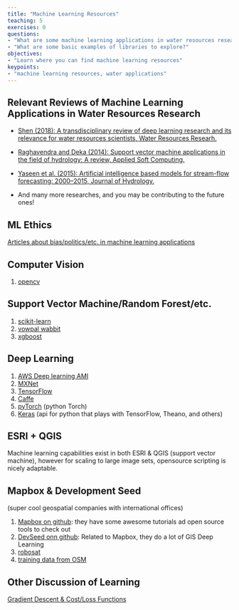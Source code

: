 ```yaml
---
title: "Machine Learning Resources"
teaching: 5
exercises: 0
questions:
- "What are some machine learning applications in water resources research?"
- "What are some basic examples of libraries to explore?"
objectives:
- "Learn where you can find machine learning resources"
keypoints:
- "machine learning resources, water applications"
---
```


## Relevant Reviews of Machine Learning Applications in Water Resources Research

- [Shen (2018): A transdisciplinary review of deep learning research and its relevance for water resources scientists, Water Resources Researh.](https://agupubs.onlinelibrary.wiley.com/doi/full/10.1029/2018WR022643)

- [Raghavendra and Deka (2014): Support vector machine applications in the field of hydrology: A review, Applied Soft Computing.](https://www.sciencedirect.com/science/article/pii/S1568494614000611#!)

- [Yaseen et al. (2015): Artificial intelligence based models for stream-flow forecasting: 2000–2015, Journal of Hydrology.](https://www.sciencedirect.com/science/article/pii/S0022169415008069#!)

- And many more researches, and you may be contributing to the future ones!


## ML Ethics

[Articles about bias/politics/etc. in machine learning applications](https://medium.com/@eirinimalliaraki/toward-ethical-transparent-and-fair-ai-ml-a-critical-reading-list-d950e70a70ea)


## Computer Vision

1. [opencv](https://opencv.org)


## Support Vector Machine/Random Forest/etc.

1. [scikit-learn](http://scikit-learn.org/stable/)
1. [vowpal wabbit](https://github.com/JohnLangford/vowpal_wabbit/wiki)
1. [xgboost](https://xgboost.readthedocs.io/en/latest/)


## Deep Learning

1. [AWS Deep learning AMI](https://aws.amazon.com/machine-learning/amis/)
1. [MXNet](https://mxnet.apache.org)
1. [TensorFlow](https://www.tensorflow.org)
1. [Caffe](http://caffe.berkeleyvision.org)
1. [pyTorch](https://pytorch.org) (python Torch)
1. [Keras](https://keras.io) (api for python that plays with TensorFlow, Theano, and others)


## ESRI + QGIS

Machine learning capabilities exist in both ESRI & QGIS (support vector machine), however for scaling to large image sets, opensource scripting is nicely adaptable.

## Mapbox & Development Seed
(super cool geospatial companies with international offices)
1. [Mapbox on github](https://github.com/mapbox): they have some awesome tutorials ad open source tools to check out
1. [DevSeed onn github](https://github.com/developmentseed): Related to Mapbox, they do a lot of GIS Deep Learning
1. [robosat](https://github.com/mapbox/robosat)
1. [training data from OSM](https://github.com/developmentseed/label-maker)


## Other Discussion of Learning

[Gradient Descent & Cost/Loss Functions](https://towardsdatascience.com/machine-learning-fundamentals-via-linear-regression-41a5d11f5220)
